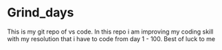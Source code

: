# Grind_days
This is my git repo of vs code. In this repo i am improving my coding skill with my resolution that i have to code from day 1 - 100. Best of luck to me
